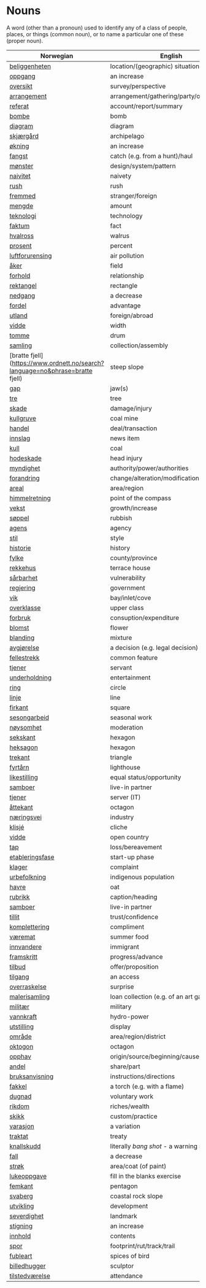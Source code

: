 # Nouns

A word (other than a pronoun) used to identify any of a class of people, places, or things (common noun), or to name a particular one of these (proper noun).

| Norwegian | English | Gender |
| --- | --- | --- |
| [beliggenheten](https://www.ordnett.no/search?language=no&phrase=beliggenheten) | location/(geographic) situation | m/f |
| [oppgang](https://www.ordnett.no/search?language=no&phrase=oppgang) | an increase | m |
| [oversikt](https://www.ordnett.no/search?language=no&phrase=oversikt) | survey/perspective | m |
| [arrangement](https://www.ordnett.no/search?language=no&phrase=arrangement) | arrangement/gathering/party/organisation | i |
| [referat](https://www.ordnett.no/search?language=no&phrase=referat) | account/report/summary | i |
| [bombe](https://www.ordnett.no/search?language=no&phrase=bombe) | bomb | m |
| [diagram](https://www.ordnett.no/search?language=no&phrase=diagram) | diagram | i |
| [skjærgård](https://www.ordnett.no/search?language=no&phrase=skjærgård) | archipelago | m |
| [økning](https://www.ordnett.no/search?language=no&phrase=økning) | an increase | m |
| [fangst](https://www.ordnett.no/search?language=no&phrase=fangst) | catch (e.g. from a hunt)/haul | m |
| [mønster](https://www.ordnett.no/search?language=no&phrase=mønster) | design/system/pattern | i |
| [naivitet](https://www.ordnett.no/search?language=no&phrase=naivitet) | naivety | m |
| [rush](https://www.ordnett.no/search?language=no&phrase=rush) | rush | i |
| [fremmed](https://www.ordnett.no/search?language=no&phrase=fremmed) | stranger/foreign | m |
| [mengde](https://www.ordnett.no/search?language=no&phrase=mengde) | amount | m |
| [teknologi](https://www.ordnett.no/search?language=no&phrase=teknologi) | technology | m |
| [faktum](https://www.ordnett.no/search?language=no&phrase=faktum) | fact | i |
| [hvalross](https://www.ordnett.no/search?language=no&phrase=hvalross) | walrus | m |
| [prosent](https://www.ordnett.no/search?language=no&phrase=prosent) | percent | m |
| [luftforurensing](https://www.ordnett.no/search?language=no&phrase=luftforurensing) | air pollution | m |
| [åker](https://www.ordnett.no/search?language=no&phrase=åker) | field | m |
| [forhold](https://www.ordnett.no/search?language=no&phrase=forhold) | relationship | i |
| [rektangel](https://www.ordnett.no/search?language=no&phrase=rektangel) | rectangle | i |
| [nedgang](https://www.ordnett.no/search?language=no&phrase=nedgang) | a decrease | m |
| [fordel](https://www.ordnett.no/search?language=no&phrase=fordel) | advantage | m |
| [utland](https://www.ordnett.no/search?language=no&phrase=utland) | foreign/abroad | m |
| [vidde](https://www.ordnett.no/search?language=no&phrase=vidde) | width | m/f |
| [tomme](https://www.ordnett.no/search?language=no&phrase=tomme) | drum | m |
| [samling](https://www.ordnett.no/search?language=no&phrase=samling) | collection/assembly | m |
| [bratte fjell](https://www.ordnett.no/search?language=no&phrase=bratte fjell) | steep slope | m |
| [gap](https://www.ordnett.no/search?language=no&phrase=gap) | jaw(s) | m |
| [tre](https://www.ordnett.no/search?language=no&phrase=tre) | tree | i |
| [skade](https://www.ordnett.no/search?language=no&phrase=skade) | damage/injury | m |
| [kullgruve](https://www.ordnett.no/search?language=no&phrase=kullgruve) | coal mine | m |
| [handel](https://www.ordnett.no/search?language=no&phrase=handel) | deal/transaction | m |
| [innslag](https://www.ordnett.no/search?language=no&phrase=innslag) | news item | i |
| [kull](https://www.ordnett.no/search?language=no&phrase=kull) | coal | i |
| [hodeskade](https://www.ordnett.no/search?language=no&phrase=hodeskade) | head injury | m |
| [myndighet](https://www.ordnett.no/search?language=no&phrase=myndighet) | authority/power/authorities | m |
| [forandring](https://www.ordnett.no/search?language=no&phrase=forandring) | change/alteration/modification | m |
| [areal](https://www.ordnett.no/search?language=no&phrase=areal) | area/region | i |
| [himmelretning](https://www.ordnett.no/search?language=no&phrase=himmelretning) | point of the compass | m |
| [vekst](https://www.ordnett.no/search?language=no&phrase=vekst) | growth/increase | m |
| [søppel](https://www.ordnett.no/search?language=no&phrase=søppel) | rubbish | i |
| [agens](https://www.ordnett.no/search?language=no&phrase=agens) | agency | m |
| [stil](https://www.ordnett.no/search?language=no&phrase=stil) | style | m |
| [historie](https://www.ordnett.no/search?language=no&phrase=historie) | history | m/f |
| [fylke](https://www.ordnett.no/search?language=no&phrase=fylke) | county/province | i |
| [rekkehus](https://www.ordnett.no/search?language=no&phrase=rekkehus) | terrace house | i |
| [sårbarhet](https://www.ordnett.no/search?language=no&phrase=sårbarhet) | vulnerability | m |
| [regjering](https://www.ordnett.no/search?language=no&phrase=regjering) | government | m |
| [vik](https://www.ordnett.no/search?language=no&phrase=vik) | bay/inlet/cove | m |
| [overklasse](https://www.ordnett.no/search?language=no&phrase=overklasse) | upper class | m |
| [forbruk](https://www.ordnett.no/search?language=no&phrase=forbruk) | consuption/expenditure | i |
| [blomst](https://www.ordnett.no/search?language=no&phrase=blomst) | flower | m |
| [blanding](https://www.ordnett.no/search?language=no&phrase=blanding) | mixture | m |
| [avgjørelse](https://www.ordnett.no/search?language=no&phrase=avgjørelse) | a decision (e.g. legal decision) | m |
| [fellestrekk](https://www.ordnett.no/search?language=no&phrase=fellestrekk) | common feature | i |
| [tjener](https://www.ordnett.no/search?language=no&phrase=tjener) | servant | m |
| [underholdning](https://www.ordnett.no/search?language=no&phrase=underholdning) | entertainment | m |
| [ring](https://www.ordnett.no/search?language=no&phrase=ring) | circle | m |
| [linje](https://www.ordnett.no/search?language=no&phrase=linje) | line | m |
| [firkant](https://www.ordnett.no/search?language=no&phrase=firkant) | square | m |
| [sesongarbeid](https://www.ordnett.no/search?language=no&phrase=sesongarbeid) | seasonal work | i |
| [nøysomhet](https://www.ordnett.no/search?language=no&phrase=nøysomhet) | moderation | m |
| [sekskant](https://www.ordnett.no/search?language=no&phrase=sekskant) | hexagon | m |
| [heksagon](https://www.ordnett.no/search?language=no&phrase=heksagon) | hexagon | m |
| [trekant](https://www.ordnett.no/search?language=no&phrase=trekant) | triangle | m |
| [fyrtårn](https://www.ordnett.no/search?language=no&phrase=fyrtårn) | lighthouse | i |
| [likestilling](https://www.ordnett.no/search?language=no&phrase=likestilling) | equal status/opportunity | m |
| [samboer](https://www.ordnett.no/search?language=no&phrase=samboer) | live-in partner | m |
| [tjener](https://www.ordnett.no/search?language=no&phrase=tjener) | server (IT) | m |
| [åttekant](https://www.ordnett.no/search?language=no&phrase=åttekant) | octagon | m |
| [næringsvei](https://www.ordnett.no/search?language=no&phrase=næringsvei) | industry | m |
| [klisjé](https://www.ordnett.no/search?language=no&phrase=klisjé) | cliche | m |
| [vidde](https://www.ordnett.no/search?language=no&phrase=vidde) | open country | m |
| [tap](https://www.ordnett.no/search?language=no&phrase=tap) | loss/bereavement | i |
| [etableringsfase](https://www.ordnett.no/search?language=no&phrase=etableringsfase) | start-up phase | m |
| [klager](https://www.ordnett.no/search?language=no&phrase=klager) | complaint | m |
| [urbefolkning](https://www.ordnett.no/search?language=no&phrase=urbefolkning) | indigenous population | m |
| [havre](https://www.ordnett.no/search?language=no&phrase=havre) | oat | m |
| [rubrikk](https://www.ordnett.no/search?language=no&phrase=rubrikk) | caption/heading | m |
| [samboer](https://www.ordnett.no/search?language=no&phrase=samboer) | live-in partner | m |
| [tillit](https://www.ordnett.no/search?language=no&phrase=tillit) | trust/confidence | m |
| [komplettering](https://www.ordnett.no/search?language=no&phrase=komplettering) | compliment | m |
| [væremat](https://www.ordnett.no/search?language=no&phrase=væremat) | summer food | m |
| [innvandere](https://www.ordnett.no/search?language=no&phrase=innvandere) | immigrant | m |
| [framskritt](https://www.ordnett.no/search?language=no&phrase=framskritt) | progress/advance | i |
| [tilbud](https://www.ordnett.no/search?language=no&phrase=tilbud) | offer/proposition | i |
| [tilgang](https://www.ordnett.no/search?language=no&phrase=tilgang) | an access | i |
| [overraskelse](https://www.ordnett.no/search?language=no&phrase=overraskelse) | surprise | m |
| [malerisamling](https://www.ordnett.no/search?language=no&phrase=malerisamling) | loan collection (e.g. of an art gallery) | m |
| [militær](https://www.ordnett.no/search?language=no&phrase=militær) | military | m |
| [vannkraft](https://www.ordnett.no/search?language=no&phrase=vannkraft) | hydro-power | m |
| [utstilling](https://www.ordnett.no/search?language=no&phrase=utstilling) | display | m |
| [område](https://www.ordnett.no/search?language=no&phrase=område) | area/region/district | i |
| [oktogon](https://www.ordnett.no/search?language=no&phrase=oktogon) | octagon | m |
| [opphav](https://www.ordnett.no/search?language=no&phrase=opphav) | origin/source/beginning/cause | i |
| [andel](https://www.ordnett.no/search?language=no&phrase=andel) | share/part | m |
| [bruksanvisning](https://www.ordnett.no/search?language=no&phrase=bruksanvisning) | instructions/directions | m |
| [fakkel](https://www.ordnett.no/search?language=no&phrase=fakkel) | a torch (e.g. with a flame) | m |
| [dugnad](https://www.ordnett.no/search?language=no&phrase=dugnad) | voluntary work | m |
| [rikdom](https://www.ordnett.no/search?language=no&phrase=rikdom) | riches/wealth | m |
| [skikk](https://www.ordnett.no/search?language=no&phrase=skikk) | custom/practice | m |
| [varasjon](https://www.ordnett.no/search?language=no&phrase=varasjon) | a variation | m |
| [traktat](https://www.ordnett.no/search?language=no&phrase=traktat) | treaty | m |
| [knallskudd](https://www.ordnett.no/search?language=no&phrase=knallskudd) | literally _bang shot_ - a warning shot gun | i |
| [fall](https://www.ordnett.no/search?language=no&phrase=fall) | a decrease | i |
| [strøk](https://www.ordnett.no/search?language=no&phrase=strøk) | area/coat (of paint) | i |
| [lukeoppgave](https://www.ordnett.no/search?language=no&phrase=lukeoppgave) | fill in the blanks exercise | m |
| [femkant](https://www.ordnett.no/search?language=no&phrase=femkant) | pentagon | m |
| [svaberg](https://www.ordnett.no/search?language=no&phrase=svaberg) | coastal rock slope | i |
| [utvikling](https://www.ordnett.no/search?language=no&phrase=utvikling) | development | m |
| [severdighet](https://www.ordnett.no/search?language=no&phrase=severdighet) | landmark | m |
| [stigning](https://www.ordnett.no/search?language=no&phrase=stigning) | an increase | m |
| [innhold](https://www.ordnett.no/search?language=no&phrase=innhold) | contents | i |
| [spor](https://www.ordnett.no/search?language=no&phrase=spor) | footprint/rut/track/trail | i |
| [fubleart](https://www.ordnett.no/search?language=no&phrase=fubleart) | spices of bird | m/f |
| [billedhugger](https://www.ordnett.no/search?language=no&phrase=billedhugger) | sculptor | m |
| [tilstedværelse](https://www.ordnett.no/search?language=no&phrase=tilstedværelse) | attendance | i |

